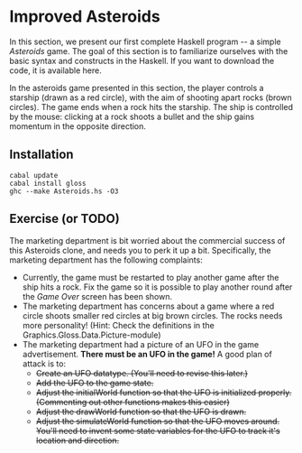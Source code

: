 # Improved Asteroids

In this section, we present our first complete Haskell program -- a simple *Asteroids* game. The goal of this section is to familiarize ourselves with the basic syntax and constructs in the Haskell. If you want to download the code, it is available here.

In the asteroids game presented in this section, the player controls a starship (drawn as a red circle), with the aim of shooting apart rocks (brown circles). The game ends when a rock hits the starship. The ship is controlled by the mouse: clicking at a rock shoots a bullet and the ship gains momentum in the opposite direction.

## Installation

    cabal update
    cabal install gloss
    ghc --make Asteroids.hs -O3

## Exercise (or TODO)

The marketing department is bit worried about the commercial success of this Asteroids clone, and needs you to perk it up a bit. Specifically, the marketing department has the following complaints:

- Currently, the game must be restarted to play another game after the ship hits a rock. Fix the game so it is possible to play another round after the *Game Over* screen has been shown.
- The marketing department has concerns about a game where a red circle shoots smaller red circles at big brown circles. The rocks needs more personality! (Hint: Check the definitions in the Graphics.Gloss.Data.Picture-module)
- The marketing department had a picture of an UFO in the game advertisement. **There must be an UFO in the game!** A good plan of attack is to:
    - ~~Create an UFO datatype. (You'll need to revise this later.)~~
    - ~~Add the UFO to the game state.~~
    - ~~Adjust the initialWorld function so that the UFO is initialized properly. (Commenting out other functions makes this easier)~~
    - ~~Adjust the drawWorld function so that the UFO is drawn.~~
    - ~~Adjust the simulateWorld function so that the UFO moves around. You'll need to invent some state variables for the UFO to track it's location and direction.~~
